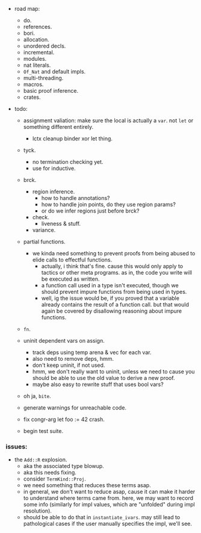 
- road map:
    - do.
    - references.
    - bori.
    - allocation.
    - unordered decls.
    - incremental.
    - modules.
    - nat literals.
    - `Of_Nat` and default impls.
    - multi-threading.
    - macros.
    - basic proof inference.
    - crates.


- todo:
    - assignment valiation: make sure the local is actually a `var`.
      not `let` or something different entirely.
        - lctx cleanup binder xor let thing.
    - tyck.
        - no termination checking yet.
        - use for inductive.
    - brck.
        - region inference.
            - how to handle annotations?
            - how to handle join points, do they use region params?
            - or do we infer regions just before brck?
        - check.
            - liveness & stuff.
        - variance.
    - partial functions.
        - we kinda need something to prevent proofs from
          being abused to elide calls to effectful functions.
            - actually, i think that's fine. cause this would only apply
              to tactics or other meta programs.
              as in, the code you write will be executed as written.
            - a function call used in a type isn't executed,
              though we should prevent impure functions from being used
              in types.
            - well, ig the issue would be, if you proved that a variable
              already contains the result of a function call.
              but that would again be covered by disallowing reasoning
              about impure functions.
    - `fn`.

    - uninit dependent vars on assign.
        - track deps using temp arena & vec for each var.
        - also need to remove deps, hmm.
        - don't keep uninit, if not used.
        - hmm, we don't really want to uninit, unless we need to
          cause you should be able to use the old value to derive
          a new proof.
        - maybe also easy to rewrite stuff that uses bool vars?
    - oh ja, `bite`.
    - generate warnings for unreachable code.
    - fix congr-arg let foo := 42 crash.
    - begin test suite.


### issues:

- the `Add::R` explosion.
    - aka the associated type blowup.
    - aka this needs fixing.
    - consider `TermKind::Proj`.
    - we need something that reduces these terms asap.
    - in general, we don't want to reduce asap, cause it can make it harder
      to understand where terms came from.
      here, we may want to record some info (similarly for impl values,
      which are "unfolded" during impl resolution).
    - should be able to do that in `instantiate_ivars`. may still lead to
      pathological cases if the user manually specifies the impl, we'll see.


